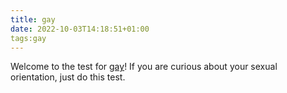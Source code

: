 ```yaml
---
title: gay
date: 2022-10-03T14:18:51+01:00
tags:gay
---
```

Welcome to the test for [gay](https://www.idrlabs.com/cn/sexual-orientation/test.php)!
If you are curious about your sexual orientation, just do this test.
